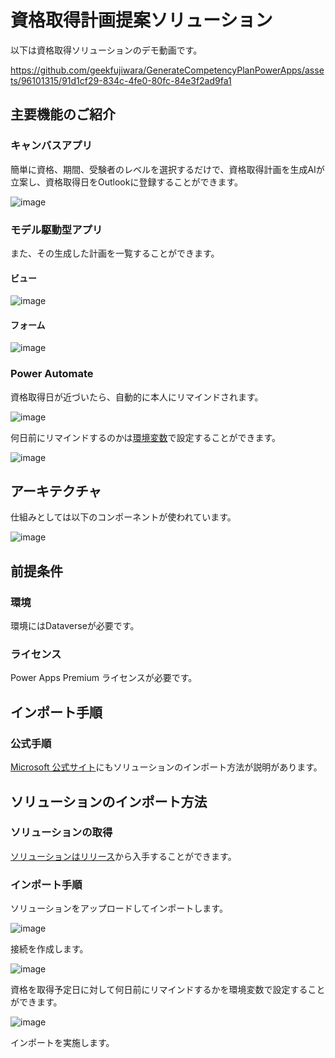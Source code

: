 # 資格取得計画提案ソリューション

以下は資格取得ソリューションのデモ動画です。

https://github.com/geekfujiwara/GenerateCompetencyPlanPowerApps/assets/96101315/91d1cf29-834c-4fe0-80fc-84e3f2ad9fa1

## 主要機能のご紹介

### キャンバスアプリ

簡単に資格、期間、受験者のレベルを選択するだけで、資格取得計画を生成AIが立案し、資格取得日をOutlookに登録することができます。

![image](https://github.com/geekfujiwara/GenerateCompetencyPlanPowerApps/assets/96101315/f733cb66-66c8-42cf-bcea-94b45b1c01f7)

### モデル駆動型アプリ

また、その生成した計画を一覧することができます。

#### ビュー

![image](https://github.com/geekfujiwara/GenerateCompetencyPlanPowerApps/assets/96101315/95959c11-756c-4644-a65e-6ac01d96ec40)

#### フォーム

![image](https://github.com/geekfujiwara/GenerateCompetencyPlanPowerApps/assets/96101315/c14061cd-94ff-46bf-a75c-d1a5d1c69061)

### Power Automate 

資格取得日が近づいたら、自動的に本人にリマインドされます。

![image](https://github.com/geekfujiwara/GenerateCompetencyPlanPowerApps/assets/96101315/4869fd19-e0a6-46d1-b4ef-13d03a744b73)

何日前にリマインドするのかは[環境変数](https://learn.microsoft.com/ja-jp/power-apps/maker/data-platform/environmentvariables)で設定することができます。

![image](https://github.com/geekfujiwara/GenerateCompetencyPlanPowerApps/assets/96101315/e2878ca6-8fa6-4b98-9daa-fac4928070a1)


## アーキテクチャ

仕組みとしては以下のコンポーネントが使われています。

![image](https://github.com/geekfujiwara/GenerateCompetencyPlanPowerApps/assets/96101315/b396e5fc-3ec9-4f64-b91c-f4d838e4532a)

## 前提条件

### 環境

環境にはDataverseが必要です。

### ライセンス

Power Apps Premium ライセンスが必要です。

## インポート手順

### 公式手順

[Microsoft 公式サイト](https://learn.microsoft.com/ja-jp/power-apps/maker/data-platform/import-update-export-solutions)にもソリューションのインポート方法が説明があります。

## ソリューションのインポート方法

### ソリューションの取得

[ソリューションはリリース](https://github.com/geekfujiwara/GenerateCompetencyPlanPowerApps/releases)から入手することができます。

### インポート手順


ソリューションをアップロードしてインポートします。

![image](https://github.com/geekfujiwara/GenerateCompetencyPlanPowerApps/assets/96101315/cc07158c-2cf2-47b8-a9c6-42ebca992536)


接続を作成します。

![image](https://github.com/geekfujiwara/GenerateCompetencyPlanPowerApps/assets/96101315/0b5dc8f7-d7e3-497b-9da2-9e0b10e26eb0)


資格を取得予定日に対して何日前にリマインドするかを環境変数で設定することができます。

![image](https://github.com/geekfujiwara/GenerateCompetencyPlanPowerApps/assets/96101315/bc1e6b11-5181-41ed-9965-d281200e2913)

インポートを実施します。



